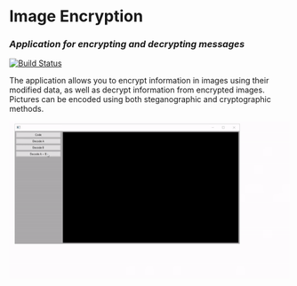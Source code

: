 # Image Encryption
### _Application for encrypting and decrypting messages_

[![Build Status](https://travis-ci.org/joemccann/dillinger.svg?branch=master)](https://travis-ci.org/joemccann/dillinger)

The application allows you to encrypt information in images using their modified data, as well as decrypt information from encrypted images. Pictures can be encoded using both steganographic and cryptographic methods.

![](img/demo.gif)
